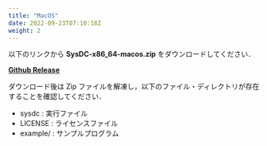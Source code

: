 ```yaml
---
title: "MacOS"
date: 2022-09-23T07:10:18Z
weight: 2
---
```


以下のリンクから **SysDC-x86_64-macos.zip** をダウンロードしてください．   

[**Github Release**](https://github.com/Yuta1004/SysDC/releases)  

ダウンロード後は Zip ファイルを解凍し，以下のファイル・ディレクトリが存在することを確認してください．

- sysdc : 実行ファイル
- LICENSE : ライセンスファイル
- example/ : サンプルプログラム
